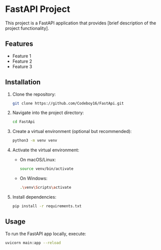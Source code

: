 # FastAPI Project

This project is a FastAPI application that provides [brief description of the project functionality].

## Features

- Feature 1
- Feature 2
- Feature 3

## Installation

1. Clone the repository:
    ```bash
    git clone https://github.com/Codeboy16/FastApi.git
    ```
2. Navigate into the project directory:
    ```bash
    cd FastApi
    ```

3. Create a virtual environment (optional but recommended):
    ```bash
    python3 -m venv venv
    ```

4. Activate the virtual environment:
    - On macOS/Linux:
        ```bash
        source venv/bin/activate
        ```
    - On Windows:
        ```bash
        .\venv\Scripts\activate
        ```

5. Install dependencies:
    ```bash
    pip install -r requirements.txt
    ```

## Usage

To run the FastAPI app locally, execute:
```bash
uvicorn main:app --reload
